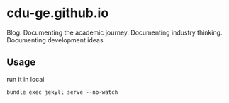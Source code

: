 # cdu-ge.github.io

Blog. Documenting the academic journey. Documenting industry thinking. Documenting development ideas.

## Usage

run it in local

```shell
bundle exec jekyll serve --no-watch
```

